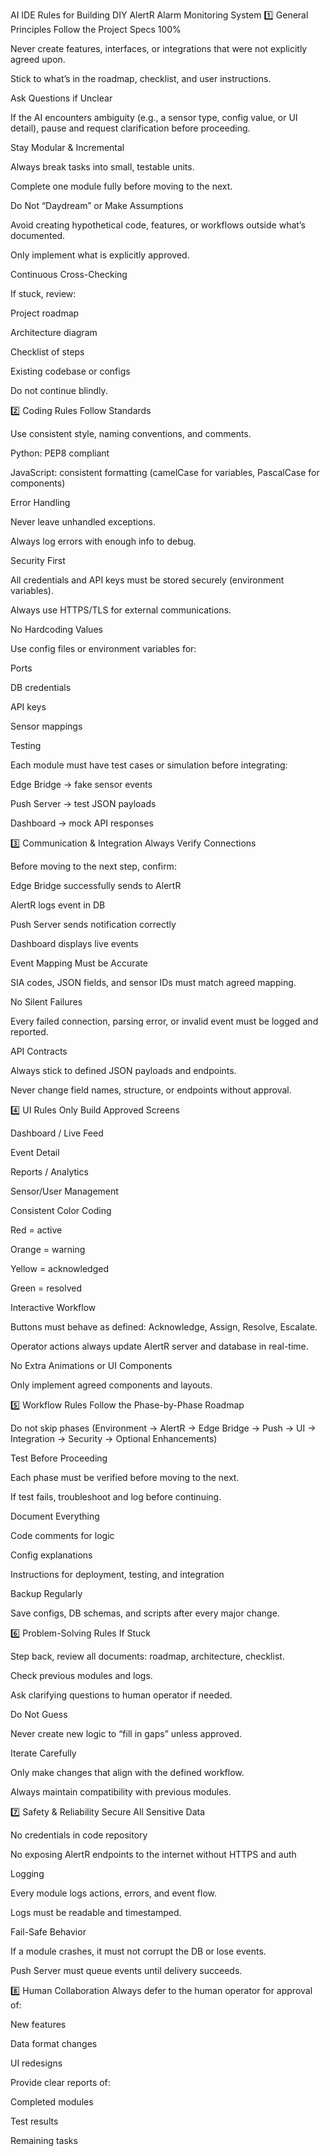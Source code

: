 AI IDE Rules for Building DIY AlertR Alarm Monitoring System
1️⃣ General Principles
Follow the Project Specs 100%

Never create features, interfaces, or integrations that were not explicitly agreed upon.

Stick to what’s in the roadmap, checklist, and user instructions.

Ask Questions if Unclear

If the AI encounters ambiguity (e.g., a sensor type, config value, or UI detail), pause and request clarification before proceeding.

Stay Modular & Incremental

Always break tasks into small, testable units.

Complete one module fully before moving to the next.

Do Not “Daydream” or Make Assumptions

Avoid creating hypothetical code, features, or workflows outside what’s documented.

Only implement what is explicitly approved.

Continuous Cross-Checking

If stuck, review:

Project roadmap

Architecture diagram

Checklist of steps

Existing codebase or configs

Do not continue blindly.

2️⃣ Coding Rules
Follow Standards

Use consistent style, naming conventions, and comments.

Python: PEP8 compliant

JavaScript: consistent formatting (camelCase for variables, PascalCase for components)

Error Handling

Never leave unhandled exceptions.

Always log errors with enough info to debug.

Security First

All credentials and API keys must be stored securely (environment variables).

Always use HTTPS/TLS for external communications.

No Hardcoding Values

Use config files or environment variables for:

Ports

DB credentials

API keys

Sensor mappings

Testing

Each module must have test cases or simulation before integrating:

Edge Bridge → fake sensor events

Push Server → test JSON payloads

Dashboard → mock API responses

3️⃣ Communication & Integration
Always Verify Connections

Before moving to the next step, confirm:

Edge Bridge successfully sends to AlertR

AlertR logs event in DB

Push Server sends notification correctly

Dashboard displays live events

Event Mapping Must be Accurate

SIA codes, JSON fields, and sensor IDs must match agreed mapping.

No Silent Failures

Every failed connection, parsing error, or invalid event must be logged and reported.

API Contracts

Always stick to defined JSON payloads and endpoints.

Never change field names, structure, or endpoints without approval.

4️⃣ UI Rules
Only Build Approved Screens

Dashboard / Live Feed

Event Detail

Reports / Analytics

Sensor/User Management

Consistent Color Coding

Red = active

Orange = warning

Yellow = acknowledged

Green = resolved

Interactive Workflow

Buttons must behave as defined: Acknowledge, Assign, Resolve, Escalate.

Operator actions always update AlertR server and database in real-time.

No Extra Animations or UI Components

Only implement agreed components and layouts.

5️⃣ Workflow Rules
Follow the Phase-by-Phase Roadmap

Do not skip phases (Environment → AlertR → Edge Bridge → Push → UI → Integration → Security → Optional Enhancements)

Test Before Proceeding

Each phase must be verified before moving to the next.

If test fails, troubleshoot and log before continuing.

Document Everything

Code comments for logic

Config explanations

Instructions for deployment, testing, and integration

Backup Regularly

Save configs, DB schemas, and scripts after every major change.

6️⃣ Problem-Solving Rules
If Stuck

Step back, review all documents: roadmap, architecture, checklist.

Check previous modules and logs.

Ask clarifying questions to human operator if needed.

Do Not Guess

Never create new logic to “fill in gaps” unless approved.

Iterate Carefully

Only make changes that align with the defined workflow.

Always maintain compatibility with previous modules.

7️⃣ Safety & Reliability
Secure All Sensitive Data

No credentials in code repository

No exposing AlertR endpoints to the internet without HTTPS and auth

Logging

Every module logs actions, errors, and event flow.

Logs must be readable and timestamped.

Fail-Safe Behavior

If a module crashes, it must not corrupt the DB or lose events.

Push Server must queue events until delivery succeeds.

8️⃣ Human Collaboration
Always defer to the human operator for approval of:

New features

Data format changes

UI redesigns

Provide clear reports of:

Completed modules

Test results

Remaining tasks